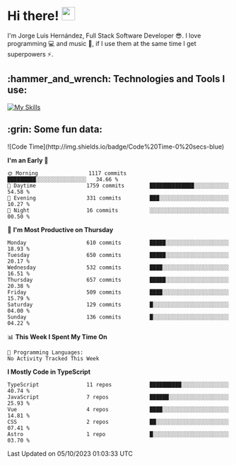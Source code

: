 <h1 align="left">
 <abc>
  <br>Hi there! <img src="https://user-images.githubusercontent.com/42378118/110234147-e3259600-7f4e-11eb-95be-0c4047144dea.gif" width="30"><br>
 </abc>
</h1>

I'm Jorge Luis Hernández, Full Stack Software Developer :sunglasses:. I love programming :computer: and music :musical_score:, if I use them at the same time I get superpowers :zap:. 


<h2 align="left">:hammer_and_wrench: Technologies and Tools I use:</h2>

[![My Skills](https://skillicons.dev/icons?i=js,ts,html,css,py,vue,react,next,nest,postgres,mysql)](https://skillicons.dev)

<h2 align="left">:grin: Some fun data:</h2>
<!--START_SECTION:waka-->
![Code Time](http://img.shields.io/badge/Code%20Time-0%20secs-blue)

**I'm an Early 🐤** 

```text
🌞 Morning                1117 commits        █████████░░░░░░░░░░░░░░░░   34.66 % 
🌆 Daytime                1759 commits        ██████████████░░░░░░░░░░░   54.58 % 
🌃 Evening                331 commits         ███░░░░░░░░░░░░░░░░░░░░░░   10.27 % 
🌙 Night                  16 commits          ░░░░░░░░░░░░░░░░░░░░░░░░░   00.50 % 
```
📅 **I'm Most Productive on Thursday** 

```text
Monday                   610 commits         █████░░░░░░░░░░░░░░░░░░░░   18.93 % 
Tuesday                  650 commits         █████░░░░░░░░░░░░░░░░░░░░   20.17 % 
Wednesday                532 commits         ████░░░░░░░░░░░░░░░░░░░░░   16.51 % 
Thursday                 657 commits         █████░░░░░░░░░░░░░░░░░░░░   20.38 % 
Friday                   509 commits         ████░░░░░░░░░░░░░░░░░░░░░   15.79 % 
Saturday                 129 commits         █░░░░░░░░░░░░░░░░░░░░░░░░   04.00 % 
Sunday                   136 commits         █░░░░░░░░░░░░░░░░░░░░░░░░   04.22 % 
```


📊 **This Week I Spent My Time On** 

```text
💬 Programming Languages: 
No Activity Tracked This Week
```

**I Mostly Code in TypeScript** 

```text
TypeScript               11 repos            ██████████░░░░░░░░░░░░░░░   40.74 % 
JavaScript               7 repos             ██████░░░░░░░░░░░░░░░░░░░   25.93 % 
Vue                      4 repos             ████░░░░░░░░░░░░░░░░░░░░░   14.81 % 
CSS                      2 repos             ██░░░░░░░░░░░░░░░░░░░░░░░   07.41 % 
Astro                    1 repo              █░░░░░░░░░░░░░░░░░░░░░░░░   03.70 % 
```




 Last Updated on 05/10/2023 01:03:33 UTC
<!--END_SECTION:waka-->
